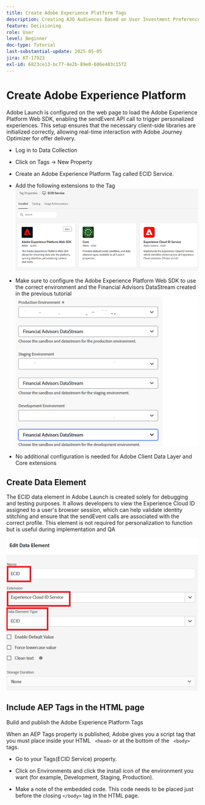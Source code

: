 ```yaml
---
title: Create Adobe Experience Platform Tags
description: Creating AJO Audiences Based on User Investment Preferences (Stocks, Bonds, CDs)
feature: Decisioning
role: User
level: Beginner
doc-type: Tutorial
last-substantial-update: 2025-05-05
jira: KT-17923
exl-id: 6823ce13-bc77-4e2b-89e0-606e403c15f2
---
```

# Create Adobe Experience Platform

Adobe Launch is configured on the web page to load the Adobe Experience Platform Web SDK, enabling the sendEvent API call to trigger personalized experiences. This setup ensures that the necessary client-side libraries are initialized correctly, allowing real-time interaction with Adobe Journey Optimizer for offer delivery.

*   Log in to Data Collection
*   Click on Tags -> New Property
*   Create an Adobe Experience Platform Tag called ECID Service.

*   Add the following extensions to the Tag
![tags-extensions](assets/ecid-tag.png)

*   Make sure to configure the Adobe Experience Platform Web SDK to use the correct environment and the Financial Advisors DataStream created in the previous tutorial
![web-sdk-configuration](assets/web-sdk-configuration.png)

*   No additional configuration is needed for Adobe Client Data Layer and Core extensions

## Create Data Element

The ECID data element in Adobe Launch is created solely for debugging and testing purposes. It allows developers to view the Experience Cloud ID assigned to a user's browser session, which can help validate identity stitching and ensure that the sendEvent calls are associated with the correct profile. This element is not required for personalization to function but is useful during implementation and QA

![ecid](assets/ecid-data-element.png)


## Include AEP Tags in the HTML page

Build and publish the Adobe Experience Platform Tags

When an AEP Tags property is published, Adobe gives you a script tag that you must place inside your HTML ``` <head>``` or at the bottom of the ``` <body>``` tags.

*   Go to your Tags(ECID Service) property.

*   Click on Environments and click the install icon of the environment you want (for example, Development, Staging, Production).

*   Make a note of the embedded code. This code needs to be placed just before the closing ```</body>``` tag in the HTML page.
